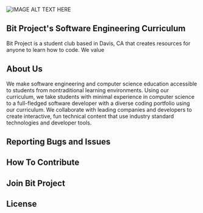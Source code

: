 ![IMAGE ALT TEXT HERE](https://i.ibb.co/470bVsn/Bit-Project-2.png)
## Bit Project's Software Engineering Curriculum
Bit Project is a student club based in Davis, CA that creates resources for anyone to learn how to code. We value 

## About Us
We make software engineering and computer science education accessible to students from nontraditional learning environments. Using our curriculum, we take students with minimal experience in computer science to a full-fledged software developer with a diverse coding portfolio using our curriculum. We collaborate with leading companies and developers to create interactive, fun technical content that use industry standard technologies and developer tools.

## Reporting Bugs and Issues

## How To Contribute

## Join Bit Project 

## License
